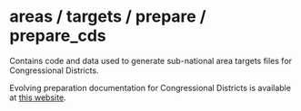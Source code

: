# areas / targets / prepare / prepare_cds

Contains code and data used to generate sub-national area targets files for Congressional Districts.

Evolving preparation documentation for Congressional Districts is available at [this
website](https://tmd-areas-prepare-cd-targets.netlify.app).
